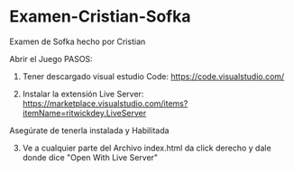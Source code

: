 # Examen-Cristian-Sofka
Examen de Sofka hecho por Cristian

Abrir el Juego
PASOS:
1.	Tener descargado visual estudio Code: https://code.visualstudio.com/

2.	Instalar la extensión Live Server: https://marketplace.visualstudio.com/items?itemName=ritwickdey.LiveServer

Asegúrate de tenerla instalada y Habilitada

3.  Ve a cualquier parte del Archivo index.html da click derecho y dale donde dice "Open With Live Server"
